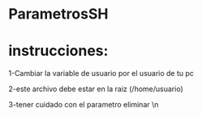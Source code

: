 # ParametrosSH

# instrucciones:

1-Cambiar la variable de usuario por el usuario de tu pc 


2-este archivo debe estar en la raiz (/home/usuario) 


3-tener cuidado con el parametro eliminar \n
